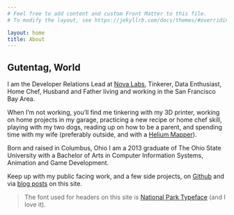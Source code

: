 ```yaml
---
# Feel free to add content and custom Front Matter to this file.
# To modify the layout, see https://jekyllrb.com/docs/themes/#overriding-theme-defaults

layout: home
title: About
---
```


## Gutentag, World

I am the Developer Relations Lead at [Nova Labs][nova-website], Tinkerer, Data Enthusiast, Home
Chef, Husband and Father living and working in the San Francisco Bay Area.

When I’m not working, you’ll find me tinkering with my 3D printer, working on home projects in my
garage, practicing a new recipe or home chef skill, playing with my two dogs, reading up on how to
be a parent, and spending time with my wife (preferably outside, and with a [Helium
Mapper][helium-mapper]).

Born and raised in Columbus, Ohio I am a 2013 graduate of The Ohio State University with a Bachelor
of Arts in Computer Information Systems, Animation and Game Development.

Keep up with my public facing work, and a few side projects, on [Github][github] and via [blog
posts][blog] on this site.

> The font used for headers on this site is [National Park Typeface][typeface] (and I love it).

[github]: https://www.github.com/samgutentag
[blog]: https://www.samgutentag.com/blog
[typeface]: https://nationalparktypeface.com/
[helium-mapper]: https://mappers.helium.com/
[nova-website]: https://nova.xyz/
